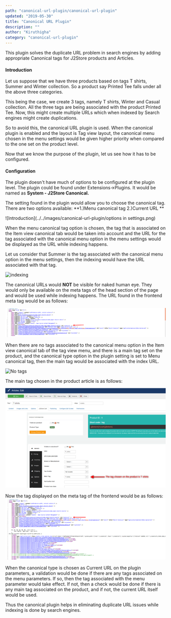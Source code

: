 ```yaml
---
path: "canonical-url-plugin/canonical-url-plugin"
updated: "2019-05-30"
title: "Canonical URL Plugin"
description: ""
author: "Kiruthigha"
category: "canonical-url-plugin"
---
```

This plugin solves the duplicate URL problem in search engines by adding appropriate Canonical tags for J2Store products and Articles. 

####  Introduction

Let us suppose that  we have three products based on tags T shirts, Summer and Winter collection.
So a product say Printed Tee falls under all the above three categories.

This being the case, we create 3 tags, namely T shirts, Winter and Casual collection.
All the three tags are being associated with the product Printed Tee.
Now, this might create multiple URLs which when indexed by Search engines might create duplications.

So to avoid this, the canonical URL plugin is used.
When the canonical plugin is enabled and the layout is Tag view layout, the canonical menu chosen in the menu settings would be given higher priority when compared to the one set on the product level. 

Now that we know the purpose of the plugin, let us see how it has to be configured.

#### Configuration

The plugin doesn't have much of options to be configured at the plugin level.
The plugin could be found under Extensions->Plugins. It would be named as **System - J2Store Canonical.**
 
The setting found in the plugin would allow you to choose the canonical tag. There are two options available:
                **1.)Menu canonical tag
                   2.)Current URL **
                   
  ![Introduction](../../images/canonical-url-plugin/options in settings.png)

When the menu canonical tag option is chosen, the tag that is associated on the Item view canonical tab would be taken into account and the URL for the tag associated with the canonical menu option in the menu settings would be displayed as the URL while indexing happens.
            
Let us consider that Summer is the tag associated with the canonical menu option in the menu settings, then the indexing would have the URL associated with that tag.

![indexing](../../images/canonical-url-plugin/screenshot-localhost-2018-07-25-18-09-34.png)

The canonical URLs would **NOT**  be visible for naked human eye. They would only be available on the meta tags of the head section of the page and would be used while indexing happens. The URL found in the frontend meta tag would be as follows:

![Frontend meta](../../images/canonical-url-plugin/Selection_078.png)
 

When there are no tags associated to the canonical menu option in the Item view canonical tab of the tag view menu, and there is a main tag set on the product, and the canonical type option in the plugin setting is set to Menu canonical tag, then the main tag would  be associated with the index URL.

![No tags](../../images/canonical-url-plugin/screenshot-localhost-2018-07-25-17-50-17.png)

The main tag chosen in the product article is as follows:

![](../../images/canonical-url-plugin/screenshot-localhost-2018-07-25-18-27-58.png)

Now the tag displayed on the meta tag of the frontend would be as follows:
![meta tag](../../images/canonical-url-plugin/Selection_079.png)

When the canonical type is chosen as Current URL on the plugin parameters, a validation would be done if there are any tags associated on the menu parameters.
If so, then the tag associated with the menu parameter would take effect.
If not, then a check would be done if there is any main tag associated on the product, and if not, the current URL itself would be used.

Thus the canonical plugin helps in eliminating duplicate URL issues while indexing is done by search engines. 